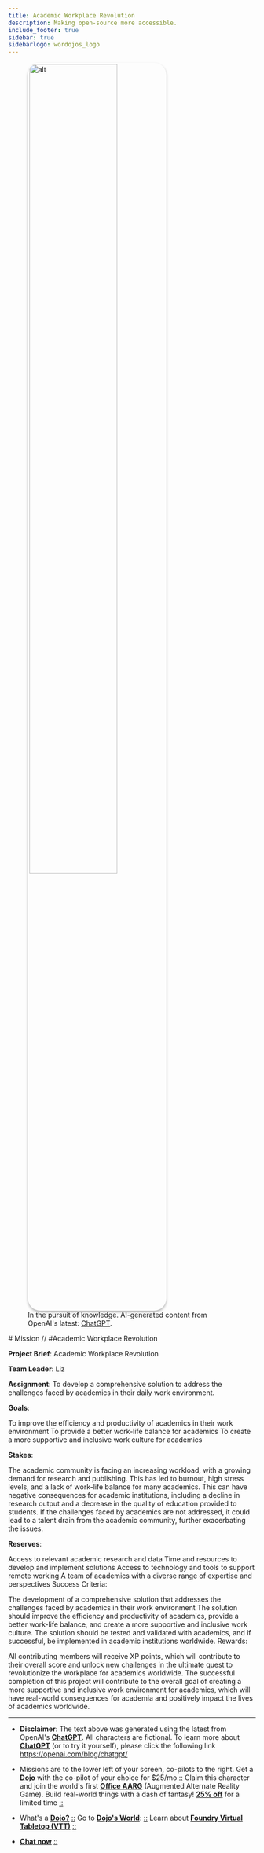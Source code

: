 ```yaml
---
title: Academic Workplace Revolution
description: Making open-source more accessible.
include_footer: true
sidebar: true
sidebarlogo: wordojos_logo
---
```

<figure>
    <img src='/uploads/mechs/Barista.png' style="width: 65%;height: 65%;padding: 3px; box-shadow: 0 3px 5px rgba(0,0,0,.3);border-radius: 25px;overflow: hidden;border: none;" align="middle"; alt='alt'; alt='student in hoody with laptop';/>
    <figcaption>In the pursuit of knowledge.  AI-generated content from OpenAI's latest: <a href="https://openai.com/blog/chatgpt/" >ChatGPT</a>.</figcaption>
</figure>
# Mission // #Academic Workplace Revolution

**Project Brief**: Academic Workplace Revolution

**Team Leader**: Liz

**Assignment**: To develop a comprehensive solution to address the challenges faced by academics in their daily work environment.

**Goals**:

To improve the efficiency and productivity of academics in their work environment
To provide a better work-life balance for academics
To create a more supportive and inclusive work culture for academics

**Stakes**:

The academic community is facing an increasing workload, with a growing demand for research and publishing. This has led to burnout, high stress levels, and a lack of work-life balance for many academics.
This can have negative consequences for academic institutions, including a decline in research output and a decrease in the quality of education provided to students.
If the challenges faced by academics are not addressed, it could lead to a talent drain from the academic community, further exacerbating the issues.

**Reserves**:

Access to relevant academic research and data
Time and resources to develop and implement solutions
Access to technology and tools to support remote working
A team of academics with a diverse range of expertise and perspectives
Success Criteria:

The development of a comprehensive solution that addresses the challenges faced by academics in their work environment
The solution should improve the efficiency and productivity of academics, provide a better work-life balance, and create a more supportive and inclusive work culture.
The solution should be tested and validated with academics, and if successful, be implemented in academic institutions worldwide.
Rewards:

All contributing members will receive XP points, which will contribute to their overall score and unlock new challenges in the ultimate quest to revolutionize the workplace for academics worldwide.
The successful completion of this project will contribute to the overall goal of creating a more supportive and inclusive work environment for academics, which will have real-world consequences for academia and positively impact the lives of academics worldwide.

---

* **Disclaimer**: The text above was generated using the latest from OpenAI's [**ChatGPT**](https://openai.com/blog/chatgpt/).  All characters are fictional.  To learn more about [**ChatGPT**](https://openai.com/blog/chatgpt/) (or to try it yourself), please click the following link https://openai.com/blog/chatgpt/

* Missions are to the lower left of your screen, co-pilots to the right. Get a [**Dojo**](https://workmates.live/marketplace) with the co-pilot of your choice for $25/mo [::](https://workmates.live/marketplace)  Claim this character and join the world's first [**Office AARG**](https://dojos.world) (Augmented Alternate Reality Game). Build real-world things with a dash of fantasy! [**25% off**](https://blog.workdojos.com/free-dojo) for a limited time [::](https://blog.workdojos.com/free-dojo) 

* What's a [**Dojo?**](https://workdojos.com) [::](https://workdojos.com)  Go to [**Dojo's World**](https://dojos.world): [::](https://dojos.world)  Learn about [**Foundry Virtual Tabletop (VTT)**](https://foundryvtt.com) [::](https://foundryvtt.com/)

* [**Chat now**](https://chat.workmates.live/channel/support) [::](https://chat.workmates.live/channel/support)